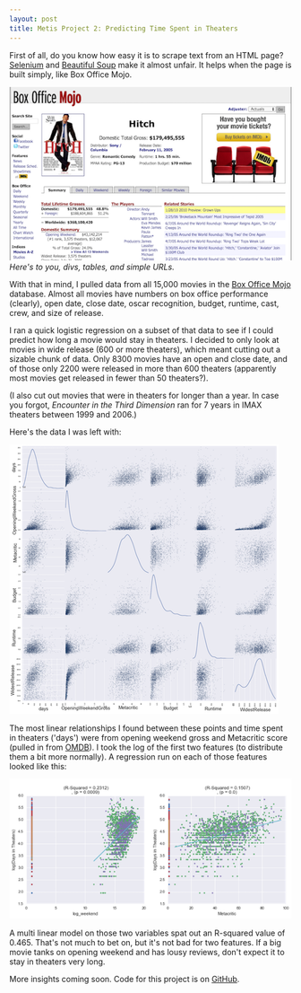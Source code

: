 ```yaml
---
layout: post
title: Metis Project 2: Predicting Time Spent in Theaters
---
```


First of all, do you know how easy it is to scrape text from an HTML page? [Selenium](http://www.seleniumhq.org/) and [Beautiful Soup](http://www.crummy.com/software/BeautifulSoup/bs4/doc/) make it almost unfair. It helps when the page is built simply, like Box Office Mojo.

![Here's to you, divs, tables, and simple URLs.](images/posts/02-bom.png)
*Here's to you, divs, tables, and simple URLs.*


With that in mind, I pulled data from all 15,000 movies in the [Box Office Mojo](http://www.boxofficemojo.com/movies/alphabetical.htm?letter=A&p=.htm) database. Almost all movies have numbers on box office performance (clearly), open date, close date, oscar recognition, budget, runtime, cast, crew, and size of release.

I ran a quick logistic regression on a subset of that data to see if I could predict how long a movie would stay in theaters. I decided to only look at movies in wide release (600 or more theaters), which meant cutting out a sizable chunk of data. Only 8300 movies have an open and close date, and of those only 2200 were released in more than 600 theaters (apparently most movies get released in fewer than 50 theaters?).

(I also cut out movies that were in theaters for longer than a year. In case you forgot, *Encounter in the Third Dimension* ran for 7 years in IMAX theaters between 1999 and 2006.)

Here's the data I was left with:

![Scatter matrices get me pumped](images/posts/02_movies_matrix.png)

The most linear relationships I found between these points and time spent in theaters ('days') were from opening weekend gross and Metacritic score (pulled in from [OMDB](http://www.omdbapi.com/)). I took the log of the first two features (to distribute them a bit more normally). A regression run on each of those features looked like this:

![Lots of numbers look impressive](images/posts/02_weekend_gross_and_metacritic.png)

A multi linear model on those two variables spat out an R-squared value of 0.465. That's not much to bet on, but it's not bad for two features. If a big movie tanks on opening weekend and has lousy reviews, don't expect it to stay in theaters very long.

More insights coming soon. Code for this project is on [GitHub](http://www.github.com/yawitzd).
